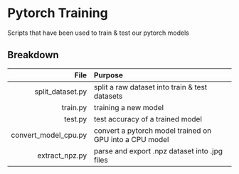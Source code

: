 # Pytorch Training

Scripts that have been used to train & test our pytorch models

## Breakdown

|File|Purpose|
|-:|:-|
|split_dataset.py|split a raw dataset into train & test datasets|
|train.py|training a new model|
|test.py|test accuracy of a trained model|
|convert_model_cpu.py|convert a pytorch model trained on GPU into a CPU model|
|extract_npz.py|parse and export .npz dataset into .jpg files|